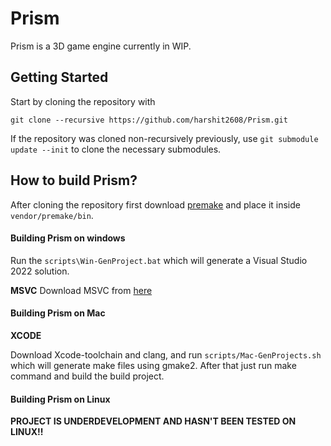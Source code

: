 # Prism

Prism is a 3D game engine currently in WIP.

## Getting Started

Start by cloning the repository with

```
git clone --recursive https://github.com/harshit2608/Prism.git
```

If the repository was cloned non-recursively previously, use
`git submodule update --init`
to clone the necessary submodules.

## How to build Prism?

After cloning the repository first download [premake](https://premake.github.io/download/)
and place it inside `vendor/premake/bin`.

<h4>Building Prism on windows</h4>

Run the `scripts\Win-GenProject.bat` which will generate a Visual Studio 2022 solution.

**MSVC**
Download MSVC from [here](https://visualstudio.microsoft.com/vs/features/cplusplus/)

<h4>Building Prism on Mac</h4>

**XCODE**

Download Xcode-toolchain and clang, and run `scripts/Mac-GenProjects.sh` which will generate make files using gmake2.
After that just run make command and build the build project.

<h4>Building Prism on Linux</h4>

**PROJECT IS UNDERDEVELOPMENT AND HASN'T BEEN TESTED ON LINUX!!**
